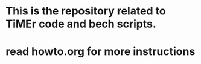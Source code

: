 # This is the repository related to TiMEr code and bech scripts.
# read howto.org for more instructions